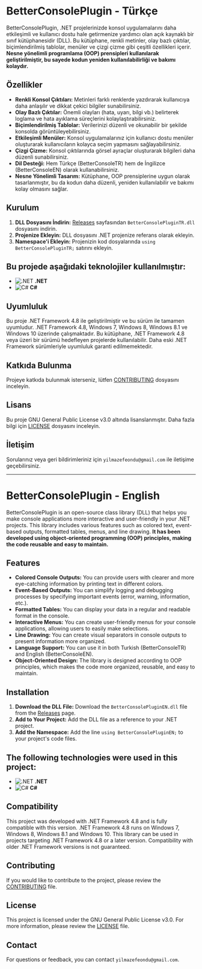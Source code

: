 # BetterConsolePlugin - Türkçe

BetterConsolePlugin, .NET projelerinizde konsol uygulamalarını daha etkileşimli ve kullanıcı dostu hale getirmenize yardımcı olan açık kaynaklı bir sınıf kütüphanesidir (DLL). Bu kütüphane, renkli metinler, olay bazlı çıktılar, biçimlendirilmiş tablolar, menüler ve çizgi çizme gibi çeşitli özellikleri içerir. **Nesne yönelimli programlama (OOP) prensipleri kullanılarak geliştirilmiştir, bu sayede kodun yeniden kullanılabilirliği ve bakımı kolaydır.**

## Özellikler

*   **Renkli Konsol Çıktıları:** Metinleri farklı renklerde yazdırarak kullanıcıya daha anlaşılır ve dikkat çekici bilgiler sunabilirsiniz.
*   **Olay Bazlı Çıktılar:** Önemli olayları (hata, uyarı, bilgi vb.) belirterek loglama ve hata ayıklama süreçlerini kolaylaştırabilirsiniz.
*   **Biçimlendirilmiş Tablolar:** Verilerinizi düzenli ve okunabilir bir şekilde konsolda görüntüleyebilirsiniz.
*   **Etkileşimli Menüler:** Konsol uygulamalarınız için kullanıcı dostu menüler oluşturarak kullanıcıların kolayca seçim yapmasını sağlayabilirsiniz.
*   **Çizgi Çizme:** Konsol çıktılarında görsel ayraçlar oluşturarak bilgileri daha düzenli sunabilirsiniz.
*   **Dil Desteği:** Hem Türkçe (BetterConsoleTR) hem de İngilizce (BetterConsoleEN) olarak kullanabilirsiniz.
*   **Nesne Yönelimli Tasarım:** Kütüphane, OOP prensiplerine uygun olarak tasarlanmıştır, bu da kodun daha düzenli, yeniden kullanılabilir ve bakımı kolay olmasını sağlar.

## Kurulum

1.  **DLL Dosyasını İndirin:** [Releases](https://github.com/Akashe0106/BetterConsolePlugin/releases/tag/v1.0.0-TR) sayfasından `BetterConsolePluginTR.dll` dosyasını indirin.
2.  **Projenize Ekleyin:** DLL dosyasını .NET projenize referans olarak ekleyin.
3.  **Namespace'i Ekleyin:** Projenizin kod dosyalarında `using BetterConsolePluginTR;` satırını ekleyin.

## Bu projede aşağıdaki teknolojiler kullanılmıştır:

*   ![.NET](https://img.shields.io/badge/.NET-5C2D91?style=flat&logo=.net&logoColor=white) **.NET**
*   ![C#](https://img.shields.io/badge/C%23-239120?style=flat&logo=c-sharp&logoColor=white) **C#**

## Uyumluluk

Bu proje .NET Framework 4.8 ile geliştirilmiştir ve bu sürüm ile tamamen uyumludur. .NET Framework 4.8, Windows 7, Windows 8, Windows 8.1 ve Windows 10 üzerinde çalışmaktadır. Bu kütüphane, .NET Framework 4.8 veya üzeri bir sürümü hedefleyen projelerde kullanılabilir. Daha eski .NET Framework sürümleriyle uyumluluk garanti edilmemektedir.

## Katkıda Bulunma

Projeye katkıda bulunmak isterseniz, lütfen [CONTRIBUTING](CONTRIBUTING.md) dosyasını inceleyin.

## Lisans

Bu proje GNU General Public License v3.0 altında lisanslanmıştır. Daha fazla bilgi için [LICENSE](LICENSE) dosyasını inceleyin.

## İletişim

Sorularınız veya geri bildirimleriniz için `yilmazefeondu@gmail.com` ile iletişime geçebilirsiniz.

---

# BetterConsolePlugin - English

BetterConsolePlugin is an open-source class library (DLL) that helps you make console applications more interactive and user-friendly in your .NET projects. This library includes various features such as colored text, event-based outputs, formatted tables, menus, and line drawing. **It has been developed using object-oriented programming (OOP) principles, making the code reusable and easy to maintain.**

## Features

*   **Colored Console Outputs:** You can provide users with clearer and more eye-catching information by printing text in different colors.
*   **Event-Based Outputs:** You can simplify logging and debugging processes by specifying important events (error, warning, information, etc.).
*   **Formatted Tables:** You can display your data in a regular and readable format in the console.
*   **Interactive Menus:** You can create user-friendly menus for your console applications, allowing users to easily make selections.
*   **Line Drawing:** You can create visual separators in console outputs to present information more organized.
*   **Language Support:** You can use it in both Turkish (BetterConsoleTR) and English (BetterConsoleEN).
*   **Object-Oriented Design:** The library is designed according to OOP principles, which makes the code more organized, reusable, and easy to maintain.

## Installation

1.  **Download the DLL File:** Download the `BetterConsolePluginEN.dll` file from the [Releases](https://github.com/Akashe0106/BetterConsolePlugin/releases/tag/v1.0.0-EN) page.
2.  **Add to Your Project:** Add the DLL file as a reference to your .NET project.
3.  **Add the Namespace:** Add the line `using BetterConsolePluginEN;` to your project's code files.

## The following technologies were used in this project:

*   ![.NET](https://img.shields.io/badge/.NET-5C2D91?style=flat&logo=.net&logoColor=white) **.NET**
*   ![C#](https://img.shields.io/badge/C%23-239120?style=flat&logo=c-sharp&logoColor=white) **C#**

## Compatibility

This project was developed with .NET Framework 4.8 and is fully compatible with this version. .NET Framework 4.8 runs on Windows 7, Windows 8, Windows 8.1 and Windows 10. This library can be used in projects targeting .NET Framework 4.8 or a later version. Compatibility with older .NET Framework versions is not guaranteed.

## Contributing

If you would like to contribute to the project, please review the [CONTRIBUTING](CONTRIBUTING.md) file.

## License

This project is licensed under the GNU General Public License v3.0. For more information, please review the [LICENSE](LICENSE) file.

## Contact

For questions or feedback, you can contact `yilmazefeondu@gmail.com`.
